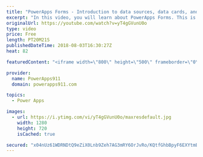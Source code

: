 ```yaml
---
title: "PowerApps Forms - Introduction to data sources, data cards, and layout"
excerpt: "In this video, you will learn about PowerApps Forms. This is the first of a multi-part series meant to help you learn all about this critical piece of PowerApps.   Topics covered in this video include: * Adding a data source * design controls for a form * data cards * connecting to a gallery  If you"
originalUrl: https://youtube.com/watch?v=yT4gGVunU0o
type: video
price: Free
length: PT20M21S
publishedDateTime: 2018-08-03T16:30:27Z
heat: 82

featuredContent: "<iframe width=\"800\" height=\"500\" frameborder=\"0\" src=\"https://www.youtube.com/embed/yT4gGVunU0o\" allow=\"accelerometer; autoplay; encrypted-media; gyroscope; picture-in-picture\" allowfullscreen></iframe>"

provider:
  name: PowerApps911
  domain: powerapps911.com

topics:
  - Power Apps

images:
  - url: https://i.ytimg.com/vi/yT4gGVunU0o/maxresdefault.jpg
    width: 1280
    height: 720
    isCached: true

secured: "x04nUz61WDRNDtQ9eZiX0Lnb9Zeh7AG3mRY6OrJvRo/KQtfGhbBpyF6EXYtmB9g8uWuS3cTJl0XYZ2Q4cklKv7zJR/e88b2CDD3Lckj0QDepdSxE+zUo//H8AwwsyvHYaqfDQ05AENFK+WQgxV64c7fu1qj4qhSDfBAg2hGK0r/kf/V/jtOUTuu14MFHBIXFNXpEmq5tf3vNQznijXPEcxV/qxplF1HZcN0JKNK8pcQrKMLetQ4+smQYQ1CvllZ5VoGB6bsfGz36NmcZhx+jY8tEqEsmkycR6zwvkgcdlqlNlRIMf3Y6hcwFpwYtLGgLL1cEaZQRhjsxVs8O9ioMCuqHQAl+BXmrfkCdAakZEtXfR694+43qdROzyUQvS4fCiRHXeWC8ZbH672kv0HqKzf2i2aSMKOF3biaSPkKJxoRshdVJwIjrPyRdFduHFsYR;MV70Jx039WPV9d4oFst6iQ=="
---
```


